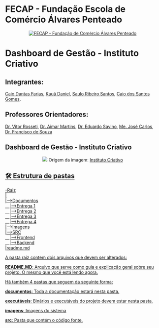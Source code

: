 # FECAP - Fundação Escola de Comércio Álvares Penteado

<p align="center">
<a href= "https://www.fecap.br/"><img src="https://encrypted-tbn0.gstatic.com/images?q=tbn:ANd9GcRhZPrRa89Kma0ZZogxm0pi-tCn_TLKeHGVxywp-LXAFGR3B1DPouAJYHgKZGV0XTEf4AE&usqp=CAU" alt="FECAP - Fundação de Comércio Álvares Penteado" border="0"></a>
</p>

# Dashboard de Gestão - Instituto Criativo

## Integrantes:  
<a href="https://www.linkedin.com/in/caio-dantas-5bb171329/">Caio Dantas Farias</a>, <a href="https://www.linkedin.com/in/kau%C3%A3-aguiar-9979742b5/">Kauã Daniel</a>, <a href="https://www.linkedin.com/in/saulo-santos-a1ba86334/">Saulo Ribeiro Santos</a>, <a href="https://www.linkedin.com/in/caio-gomes-889178248/">Caio dos Santos Gomes</a>.

## Professores Orientadores:
<a href="https://www.linkedin.com/in/victorbarq/">Dr. Vitor Rosseti</a>, <a href="https://www.linkedin.com/in/aimarlopes/">Dr. Aimar Martins</a>, <a href="https://www.linkedin.com/in/eduardo-savino-gomes-77833a10/">Dr. Eduardo Savino</a>, <a href="https://www.linkedin.com/in/jbuesso/">Me. José Carlos</a>, <a href="https://www.linkedin.com/in/francisco-escobar/">Dr. Francisco de Souza</a>


## Dashboard de Gestão - Instituto Criativo

<p align="center">
<img src = "https://uploads-ssl.webflow.com/60fc6fd742d40922fd276ea8/619d15d412c8a57be7d11c36_Graph%20image%20BR%20IC.jpg">
  Origem da imagem: <a href="https://www.institutocriativo.com.br/">Instituto Criativo</a> <a rel="license" href="https://www.institutocriativo.com.br/">
</p>

## 🛠 <b>Estrutura de pastas</b>

-Raiz<br>
|<br>
|-->Documentos<br>
  &emsp;|-->Entrega 1<br>
  &emsp;|-->Entrega 2<br>
  &emsp;|-->Entrega 3<br>
  &emsp;|-->Entrega 4<br>
|-->Imagens<br>
|-->SRC<br>
  &emsp;|-->Frontend<br>
  &emsp;|-->Backend<br>
|readme.md<br>

A pasta raiz contem dois arquivos que devem ser alterados:

<b>README.MD</b>: Arquivo que serve como guia e explicação geral sobre seu projeto. O mesmo que você está lendo agora.

Há também 4 pastas que seguem da seguinte forma:

<b>documentos</b>: Toda a documentação estará nesta pasta.

<b>executáveis</b>: Binários e executáveis do projeto devem estar nesta pasta.

<b>imagens</b>: Imagens do sistema

<b>src</b>: Pasta que contém o código fonte.
